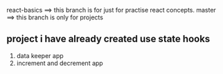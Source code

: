 react-basics ==> this branch is for just for practise react concepts.
master ==> this branch is only for projects

project i have already created 
use state hooks 
---------------
1. data keeper app
2. increment and decrement app
